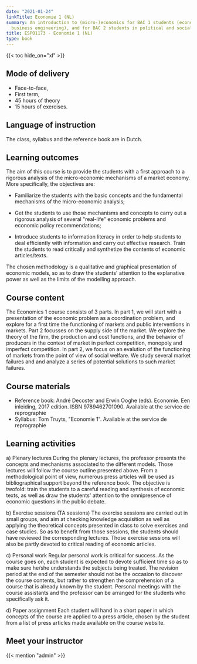 ```yaml
---
date: "2021-01-24"
linkTitle: Economie 1 (NL)
summary: An introduction to (micro-)economics for BAC 1 students (economics, business,
  business engineering), and for BAC 2 students in political and social sciences.
title: ESPO1173 - Economie 1 (NL)
type: book
---
```


{{< toc hide_on="xl" >}}

## Mode of delivery

- Face-to-face, 
- First term, 
- 45 hours of theory 
- 15 hours of exercises.

## Language of instruction

The class, syllabus and the reference book are in Dutch. 

## Learning outcomes

The aim of this course is to provide the students with a first approach to a rigorous analysis of the micro-economic mechanisms of a market economy. More specifically, the objectives are:  

- Familiarize the students with the basic concepts and the fundamental mechanisms of the micro-economic analysis;  

- Get the students to use those mechanisms and concepts to carry out a rigorous analysis of several "real-life" economic problems and economic policy recommendations;  

- Introduce students to information literacy in order to help students to deal efficiently with information and carry out effective research. Train the students to read critically and synthetize the contents of economic articles/texts.  

The chosen methodology is a qualitative and graphical presentation of economic models, so as to draw the students' attention to the explanative power as well as the limits of the modelling approach.


## Course content
The Economics 1 course consists of 3 parts. In part 1, we will start with a presentation of the economic problem as a coordination problem, and explore for a first time the functioning of markets and public interventions in markets. Part 2 focusses on the supply side of the market. We explore the theory of the firm, the production and cost functions, and the behavior of producers in the context of market in perfect competition, monopoly and imperfect competition. In part 2, we focus on an evalution of the functioning of markets from the point of view of social welfare. We study several market failures and and analyze a series of potential solutions to such market failures.

## Course materials
- Reference book: André Decoster and Erwin Ooghe (eds). Economie. Een inleiding, 2017 edition. ISBN 9789462701090. Available at the service de reprographie  
- Syllabus: Tom Truyts, "Economie 1". Available at the service de reprographie  

## Learning activities
a) Plenary lectures
During the plenary lectures, the professor presents the concepts and mechanisms associated to the different models. Those lectures will follow the course outline presented above.
From a methodological point of view, numerous press articles will be used as bibliographical support beyond the reference book. The objective is twofold: train the students to a careful reading and synthesis of economic texts, as well as draw the students' attention to the omnipresence of economic questions in the public debate.   

b) Exercise sessions (TA sessions)
The exercise sessions are carried out in small groups, and aim at checking knowledge acquisition as well as applying the theoretical concepts presented in class to solve exercises and case studies. So as to benefit from those sessions, the students should have reviewed the corresponding lectures. Those exercise sessions will also be partly devoted to critical reading of economic articles.   

c) Personal work
Regular personal work is critical for success. As the course goes on, each student is expected to devote sufficient time so as to make sure he/she understands the subjects being treated. The revision period at the end of the semester should not be the occasion to discover the course contents, but rather to strengthen the comprehension of a course that is already known by the student. Personal meetings with the course assistants and the professor can be arranged for the students who specifically ask it.   

d) Paper assignment
Each student will hand in a short paper in which concepts of the course are applied to a press article, chosen by the student from a list of press articles made available on the course website.  



## Meet your instructor

{{< mention "admin" >}}

